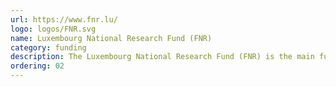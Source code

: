 ```yaml
---
url: https://www.fnr.lu/
logo: logos/FNR.svg
name: Luxembourg National Research Fund (FNR)
category: funding
description: The Luxembourg National Research Fund (FNR) is the main funder of research activities in Luxembourg
ordering: 02
---
```

